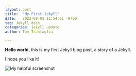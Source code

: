 ```yaml
---
layout: post
title:  "My First Jekyll"
date:   2022-09-01 11:54:01 -0700
tag: Jekyll docs
categories: jekyll update
author: Tom Tranfaglia

---
```





**Hello world**, this is my first Jekyll blog post, a story of a Jekyll.


I hope you like it!

![My helpful screenshot](/assets/screenshot.jpg) 



